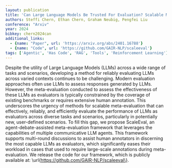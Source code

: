 ```yaml
---
layout: publication
title: 'Can Large Language Models Be Trusted For Evaluation? Scalable Meta-evaluation Of Llms As Evaluators Via Agent Debate'
authors: Steffi Chern, Ethan Chern, Graham Neubig, Pengfei Liu
conference: "Arxiv"
year: 2024
bibkey: chern2024can
additional_links:
  - {name: "Paper", url: 'https://arxiv.org/abs/2401.16788'}
  - {name: "Code", url: 'https://github.com/GAIR-NLP/scaleeval'}
tags: ['Agentic', 'Has Code', 'RAG', 'Tools', 'Reinforcement Learning']
---
```

Despite the utility of Large Language Models (LLMs) across a wide range of
tasks and scenarios, developing a method for reliably evaluating LLMs across
varied contexts continues to be challenging. Modern evaluation approaches often
use LLMs to assess responses generated by LLMs. However, the meta-evaluation
conducted to assess the effectiveness of these LLMs as evaluators is typically
constrained by the coverage of existing benchmarks or requires extensive human
annotation. This underscores the urgency of methods for scalable
meta-evaluation that can effectively, reliably, and efficiently evaluate the
performance of LLMs as evaluators across diverse tasks and scenarios,
particularly in potentially new, user-defined scenarios. To fill this gap, we
propose ScaleEval, an agent-debate-assisted meta-evaluation framework that
leverages the capabilities of multiple communicative LLM agents. This framework
supports multi-round discussions to assist human annotators in discerning the
most capable LLMs as evaluators, which significantly eases their workload in
cases that used to require large-scale annotations during meta-evaluation. We
release the code for our framework, which is publicly available at:
\url\{https://github.com/GAIR-NLP/scaleeval\}.
